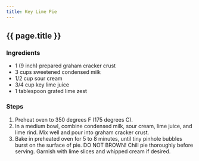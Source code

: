 ```yaml
---
title: Key Lime Pie
---
```


## {{ page.title }}

### Ingredients

- 1 (9 inch) prepared graham cracker crust
- 3 cups sweetened condensed milk
- 1/2 cup sour cream
- 3/4 cup key lime juice
- 1 tablespoon grated lime zest

### Steps

1. Preheat oven to 350 degrees F (175 degrees C).
2. In a medium bowl, combine condensed milk, sour cream, lime juice, and lime rind. Mix well and pour into graham cracker crust.
3. Bake in preheated oven for 5 to 8 minutes, until tiny pinhole bubbles burst on the surface of pie. DO NOT BROWN! Chill pie thoroughly before serving. Garnish with lime slices and whipped cream if desired.
